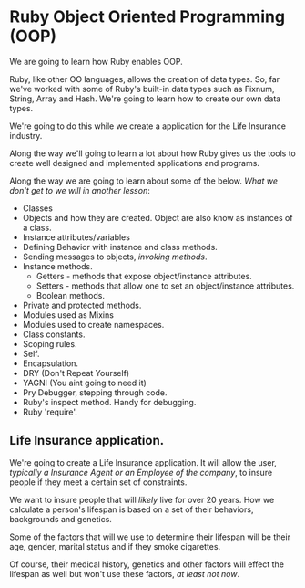 # Ruby Object Oriented Programming (OOP)

We are going to learn how Ruby enables OOP. 

Ruby, like other OO languages, allows the creation of data types. So, far we've worked with some of Ruby's built-in data types such as Fixnum, String, Array and Hash. We're going to learn how to create our own data types.

We're going to do this while we create a application for the Life Insurance industry. 

Along the way we'll going to learn a lot about how Ruby gives us the tools to create well designed and implemented applications and programs.

Along the way we are going to learn about some of the below. _What we don't get to we will in another lesson_:

* Classes
* Objects and how they are created. Object are also know as instances of a class.
* Instance attributes/variables
* Defining Behavior with instance and class methods.
* Sending messages to objects, _invoking methods_.
* Instance methods. 
	* Getters - methods that expose object/instance attributes.
	* Setters - methods that allow one to set an object/instance attributes.
	* Boolean methods.
* Private and protected methods.
* Modules used as Mixins
* Modules used to create namespaces.
* Class constants.
* Scoping rules.
* Self.
* Encapsulation.
* DRY (Don't Repeat Yourself)
* YAGNI (You aint going to need it)
* Pry Debugger, stepping through code.
* Ruby's inspect method. Handy for debugging.
* Ruby 'require'.


## Life Insurance application.
We're going to create a Life Insurance application. It will allow the user, _typically a Insurance Agent or an Employee of the company_, to insure people if they meet a certain set of constraints. 

We want to insure people that will _likely_ live for over 20 years. How we calculate a person's lifespan is based on a set of their behaviors, backgrounds and genetics.

Some of the factors that will we use to determine their lifespan will be their age, gender, marital status and if they smoke cigarettes. 

Of course, their medical history, genetics and other factors will effect the lifespan as well but won't use these factors, _at least not now_.
